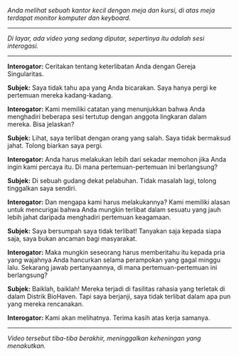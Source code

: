 _Anda melihat sebuah kantor kecil dengan meja dan kursi, di atas meja terdapat monitor komputer dan keyboard._

---

_Di layar, ada video yang sedang diputar, sepertinya itu adalah sesi interogasi._

---

**Interogator:** Ceritakan tentang keterlibatan Anda dengan Gereja Singularitas.

**Subjek:** Saya tidak tahu apa yang Anda bicarakan. Saya hanya pergi ke pertemuan mereka kadang-kadang.

**Interogator:** Kami memiliki catatan yang menunjukkan bahwa Anda menghadiri beberapa sesi tertutup dengan anggota lingkaran dalam mereka. Bisa jelaskan?

**Subjek:** Lihat, saya terlibat dengan orang yang salah. Saya tidak bermaksud jahat. Tolong biarkan saya pergi.

**Interogator:** Anda harus melakukan lebih dari sekadar memohon jika Anda ingin kami percaya itu. Di mana pertemuan-pertemuan ini berlangsung?

**Subjek:** Di sebuah gudang dekat pelabuhan. Tidak masalah lagi, tolong tinggalkan saya sendiri.

**Interogator:** Dan mengapa kami harus melakukannya? Kami memiliki alasan untuk mencurigai bahwa Anda mungkin terlibat dalam sesuatu yang jauh lebih jahat daripada menghadiri pertemuan keagamaan.

**Subjek:** Saya bersumpah saya tidak terlibat! Tanyakan saja kepada siapa saja, saya bukan ancaman bagi masyarakat.

**Interogator:** Maka mungkin seseorang harus memberitahu itu kepada pria yang wajahnya Anda hancurkan selama perampokan yang gagal minggu lalu. Sekarang jawab pertanyaannya, di mana pertemuan-pertemuan ini berlangsung?

**Subjek:** Baiklah, baiklah! Mereka terjadi di fasilitas rahasia yang terletak di dalam Distrik BioHaven. Tapi saya berjanji, saya tidak terlibat dalam apa pun yang mereka rencanakan.

**Interogator:** Kami akan melihatnya. Terima kasih atas kerja samanya.

---

_Video tersebut tiba-tiba berakhir, meninggalkan keheningan yang menakutkan._
